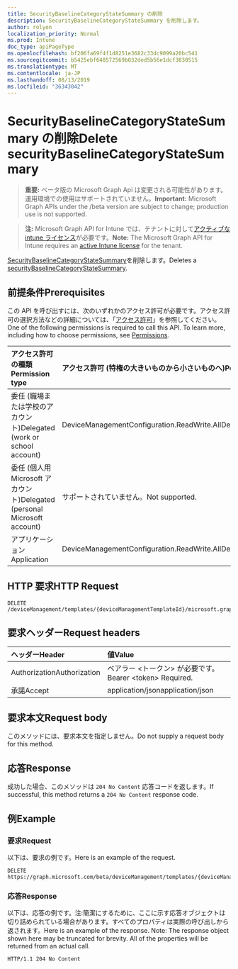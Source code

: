 ```yaml
---
title: SecurityBaselineCategoryStateSummary の削除
description: SecurityBaselineCategoryStateSummary を削除します。
author: rolyon
localization_priority: Normal
ms.prod: Intune
doc_type: apiPageType
ms.openlocfilehash: bf206fa69f4f1d8251e3682c33dc9099a20bc541
ms.sourcegitcommit: b5425ebf648572569b032ded5b56e1dcf3830515
ms.translationtype: MT
ms.contentlocale: ja-JP
ms.lasthandoff: 08/13/2019
ms.locfileid: "36343042"
---
```

# <a name="delete-securitybaselinecategorystatesummary"></a><span data-ttu-id="b8d18-103">SecurityBaselineCategoryStateSummary の削除</span><span class="sxs-lookup"><span data-stu-id="b8d18-103">Delete securityBaselineCategoryStateSummary</span></span>

> <span data-ttu-id="b8d18-104">**重要:** ベータ版の Microsoft Graph Api は変更される可能性があります。運用環境での使用はサポートされていません。</span><span class="sxs-lookup"><span data-stu-id="b8d18-104">**Important:** Microsoft Graph APIs under the /beta version are subject to change; production use is not supported.</span></span>

> <span data-ttu-id="b8d18-105">**注:** Microsoft Graph API for Intune では、テナントに対して[アクティブな intune ライセンス](https://go.microsoft.com/fwlink/?linkid=839381)が必要です。</span><span class="sxs-lookup"><span data-stu-id="b8d18-105">**Note:** The Microsoft Graph API for Intune requires an [active Intune license](https://go.microsoft.com/fwlink/?linkid=839381) for the tenant.</span></span>

<span data-ttu-id="b8d18-106">[SecurityBaselineCategoryStateSummary](../resources/intune-deviceintent-securitybaselinecategorystatesummary.md)を削除します。</span><span class="sxs-lookup"><span data-stu-id="b8d18-106">Deletes a [securityBaselineCategoryStateSummary](../resources/intune-deviceintent-securitybaselinecategorystatesummary.md).</span></span>

## <a name="prerequisites"></a><span data-ttu-id="b8d18-107">前提条件</span><span class="sxs-lookup"><span data-stu-id="b8d18-107">Prerequisites</span></span>
<span data-ttu-id="b8d18-p101">この API を呼び出すには、次のいずれかのアクセス許可が必要です。アクセス許可の選択方法などの詳細については、「[アクセス許可](/graph/permissions-reference)」を参照してください。</span><span class="sxs-lookup"><span data-stu-id="b8d18-p101">One of the following permissions is required to call this API. To learn more, including how to choose permissions, see [Permissions](/graph/permissions-reference).</span></span>

|<span data-ttu-id="b8d18-110">アクセス許可の種類</span><span class="sxs-lookup"><span data-stu-id="b8d18-110">Permission type</span></span>|<span data-ttu-id="b8d18-111">アクセス許可 (特権の大きいものから小さいものへ)</span><span class="sxs-lookup"><span data-stu-id="b8d18-111">Permissions (from most to least privileged)</span></span>|
|:---|:---|
|<span data-ttu-id="b8d18-112">委任 (職場または学校のアカウント)</span><span class="sxs-lookup"><span data-stu-id="b8d18-112">Delegated (work or school account)</span></span>|<span data-ttu-id="b8d18-113">DeviceManagementConfiguration.ReadWrite.All</span><span class="sxs-lookup"><span data-stu-id="b8d18-113">DeviceManagementConfiguration.ReadWrite.All</span></span>|
|<span data-ttu-id="b8d18-114">委任 (個人用 Microsoft アカウント)</span><span class="sxs-lookup"><span data-stu-id="b8d18-114">Delegated (personal Microsoft account)</span></span>|<span data-ttu-id="b8d18-115">サポートされていません。</span><span class="sxs-lookup"><span data-stu-id="b8d18-115">Not supported.</span></span>|
|<span data-ttu-id="b8d18-116">アプリケーション</span><span class="sxs-lookup"><span data-stu-id="b8d18-116">Application</span></span>|<span data-ttu-id="b8d18-117">DeviceManagementConfiguration.ReadWrite.All</span><span class="sxs-lookup"><span data-stu-id="b8d18-117">DeviceManagementConfiguration.ReadWrite.All</span></span>|

## <a name="http-request"></a><span data-ttu-id="b8d18-118">HTTP 要求</span><span class="sxs-lookup"><span data-stu-id="b8d18-118">HTTP Request</span></span>
<!-- {
  "blockType": "ignored"
}
-->
``` http
DELETE /deviceManagement/templates/{deviceManagementTemplateId}/microsoft.graph.securityBaselineTemplate/categoryDeviceStateSummaries/{securityBaselineCategoryStateSummaryId}
```

## <a name="request-headers"></a><span data-ttu-id="b8d18-119">要求ヘッダー</span><span class="sxs-lookup"><span data-stu-id="b8d18-119">Request headers</span></span>
|<span data-ttu-id="b8d18-120">ヘッダー</span><span class="sxs-lookup"><span data-stu-id="b8d18-120">Header</span></span>|<span data-ttu-id="b8d18-121">値</span><span class="sxs-lookup"><span data-stu-id="b8d18-121">Value</span></span>|
|:---|:---|
|<span data-ttu-id="b8d18-122">Authorization</span><span class="sxs-lookup"><span data-stu-id="b8d18-122">Authorization</span></span>|<span data-ttu-id="b8d18-123">ベアラー &lt;トークン&gt; が必要です。</span><span class="sxs-lookup"><span data-stu-id="b8d18-123">Bearer &lt;token&gt; Required.</span></span>|
|<span data-ttu-id="b8d18-124">承諾</span><span class="sxs-lookup"><span data-stu-id="b8d18-124">Accept</span></span>|<span data-ttu-id="b8d18-125">application/json</span><span class="sxs-lookup"><span data-stu-id="b8d18-125">application/json</span></span>|

## <a name="request-body"></a><span data-ttu-id="b8d18-126">要求本文</span><span class="sxs-lookup"><span data-stu-id="b8d18-126">Request body</span></span>
<span data-ttu-id="b8d18-127">このメソッドには、要求本文を指定しません。</span><span class="sxs-lookup"><span data-stu-id="b8d18-127">Do not supply a request body for this method.</span></span>

## <a name="response"></a><span data-ttu-id="b8d18-128">応答</span><span class="sxs-lookup"><span data-stu-id="b8d18-128">Response</span></span>
<span data-ttu-id="b8d18-129">成功した場合、このメソッドは `204 No Content` 応答コードを返します。</span><span class="sxs-lookup"><span data-stu-id="b8d18-129">If successful, this method returns a `204 No Content` response code.</span></span>

## <a name="example"></a><span data-ttu-id="b8d18-130">例</span><span class="sxs-lookup"><span data-stu-id="b8d18-130">Example</span></span>

### <a name="request"></a><span data-ttu-id="b8d18-131">要求</span><span class="sxs-lookup"><span data-stu-id="b8d18-131">Request</span></span>
<span data-ttu-id="b8d18-132">以下は、要求の例です。</span><span class="sxs-lookup"><span data-stu-id="b8d18-132">Here is an example of the request.</span></span>
``` http
DELETE https://graph.microsoft.com/beta/deviceManagement/templates/{deviceManagementTemplateId}/microsoft.graph.securityBaselineTemplate/categoryDeviceStateSummaries/{securityBaselineCategoryStateSummaryId}
```

### <a name="response"></a><span data-ttu-id="b8d18-133">応答</span><span class="sxs-lookup"><span data-stu-id="b8d18-133">Response</span></span>
<span data-ttu-id="b8d18-p102">以下は、応答の例です。注:簡潔にするために、ここに示す応答オブジェクトは切り詰められている場合があります。すべてのプロパティは実際の呼び出しから返されます。</span><span class="sxs-lookup"><span data-stu-id="b8d18-p102">Here is an example of the response. Note: The response object shown here may be truncated for brevity. All of the properties will be returned from an actual call.</span></span>
``` http
HTTP/1.1 204 No Content
```






